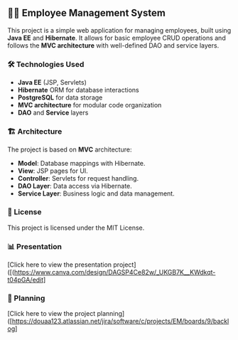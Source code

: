 ## 👨‍💼 Employee Management System

This project is a simple web application for managing employees, built using **Java EE** and **Hibernate**. It allows for basic employee CRUD operations and follows the **MVC architecture** with well-defined DAO and service layers.



### 🛠️ Technologies Used

- **Java EE** (JSP, Servlets)
- **Hibernate** ORM for database interactions
- **PostgreSQL** for data storage
- **MVC architecture** for modular code organization
- **DAO** and **Service** layers

### 🏗️ Architecture

The project is based on **MVC** architecture:
- **Model**: Database mappings with Hibernate.
- **View**: JSP pages for UI.
- **Controller**: Servlets for request handling.
- **DAO Layer**: Data access via Hibernate.
- **Service Layer**: Business logic and data management.

### 📄 License

This project is licensed under the MIT License.

### 📊 Presentation 

[Click here to view the presentation  project]([(https://www.canva.com/design/DAGSP4Ce82w/_UKGB7K__KWdkqt-t04pGA/edit]


### 📄 Planning
[Click here to view the project planning]([https://douaa123.atlassian.net/jira/software/c/projects/EM/boards/9/backlog] 
